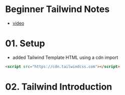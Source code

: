 # Beginner Tailwind Notes
- [video](https://youtu.be/wEM5NdJ-8HY?si=mt9VgE7809WIiEjJ)

# 01. Setup
- added Tailwind Template HTML using a cdn import
``` HTML 01-tailwind-template
<script src="https://cdn.tailwindcss.com"></script>
```

# 02. Tailwind Introduction

